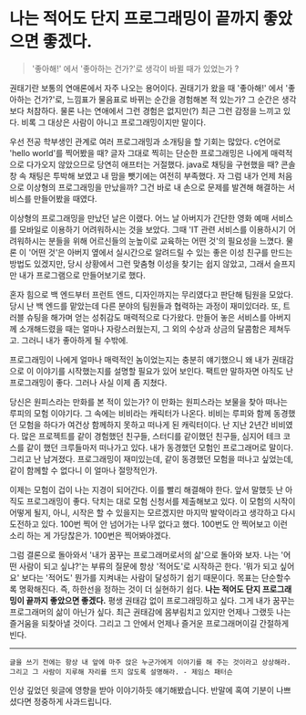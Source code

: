 # 나는 적어도 단지 프로그래밍이 끝까지 좋았으면 좋겠다.  

> '좋아해!' 에서 '좋아하는 건가?'로 생각이 바뀔 때가 있었는가 ? 

 권태기란 보통의 연애론에서 자주 나오는 용어이다. 권태기가 왔을 때 '좋아해!' 에서 '좋아하는 건가?'로, 느낌표가 물음표로 바뀌는 순간을 경험해본 적 있는가? 그 순간은 생각보다 처참하다. 물론 나는 연애에서 그런 경험은 없지만(?) 최근 그런 감정을 느끼고 있다. 비록 그 대상은 사람이 아니고 프로그래밍이지만 말이다. 



  우선 전공 학부생인 관계로 여러 프로그래밍과 소개팅을 할 기회는 많았다. c언어로 'hello world'를 찍어봤을 때? 글자 그대로 찍히는 단순한 프로그래밍은 나에게 매력적으로 다가오지 않았으므로 당연히 애프터는 거절했다. java로 채팅을 구현했을 때? 콘솔 창 속 채팅은 투박해 보였고 내 맘을 뺏기에는 여전히 부족했다. 자 그럼 내가 언제 처음으로 이상형의 프로그래밍을 만났을까? 그건 바로 내 손으로 문제를 발견해 해결하는 서비스를 만들어봤을 때였다.   



 이상형의 프로그래밍을 만났던 날은 이랬다. 어느 날 아버지가 간단한 영화 예매 서비스를 모바일로 이용하기 어려워하시는 것을 보았다. 그때 'IT 관련 서비스를 이용하시기 어려워하시는 분들을 위해 어르신들의 눈높이로 교육하는 어떤 것'의 필요성을 느꼈다. 물론 이 '어떤 것'은 아버지 옆에서 실시간으로 알려드릴 수 있는 좋은 이성 친구를 만드는 방법도 있겠지만, 당시 상황에서 그런 맞춤형 이성을 찾기는 쉽지 않았고, 그래서 슬프지만 내가 프로그램으로 만들어보기로 했다. 



  혼자 힘으로 백 엔드부터 프런트 엔드, 디자인까지는 무리였다고 판단해 팀원을 모았다. 당시 난 백 엔드를 맡았는데 다른 분야의 팀원들과 협력하는 과정이 재미있더라. 또, 트러블 슈팅을 해가며 얻는 성취감도 매력적으로 다가왔다. 만들어 놓은 서비스를 아버지께 소개해드렸을 때는 얼마나 자랑스러웠는지, 그 외의 수상과 상금의 달콤함은 제쳐두고. 그러니 내가 좋아하게 될 수밖에. 



  프로그래밍이 나에게 얼마나 매력적인 놈이었는지는 충분히 얘기했으니 왜 내가 권태감으로 이 이야기를 시작했는지를 설명할 필요가 있어 보인다. 팩트만 말하자면 아직도 난 프로그래밍이 좋다. 그러나 사실 이제 좀 지쳤다. 



  당신은 원피스라는 만화를 본 적이 있는가? 이 만화는 원피스라는 보물을 찾아 떠나는 루피의 모험 이야기다. 그 속에는 비비라는 캐릭터가 나온다. 비비는 루피와 함께 동경했던 모험을 하다가 여건상 함께하지 못하고 떠나게 된 캐릭터이다. 난 지난 2년간 비비였다. 많은 프로젝트를 같이 경험했던 친구들, 스터디를 같이했던 친구들, 심지어 테크 코스를 같이 했던 크루들마저 떠나가고 있다. 내가 동경했던 모험인 프로그래머로 말이다. 그리고 난 남겨졌다. 프로그래밍이 재미있는데, 같이 동경했던 모험을 떠나고 싶었는데, 같이 함께할 수 없다니 이 얼마나 절망적인가.



 이제는 모험이 겁이 나는 지경이 되어간다. 이를 빨리 해결해야 한다. 앞서 말했듯 난 아직도 프로그래밍이 좋다. 닥치는 대로 모험 신청서를 제출해보고 있다. 이 모험의 시작이 어떻게 될지, 아니, 시작은 할 수 있을지는 모르겠지만 마지막 발악이라고 생각하고 다시 도전하고 있다. 100번 찍어 안 넘어가는 나무 없다고 했다. 100번도 안 찍어보고 이런 소리 하는 게 가당찮은가. 100번은 찍어봐야겠다.



 그럼 결론으로 돌아와서 '내가 꿈꾸는 프로그래머로서의 삶'으로 돌아와 보자. 나는 '어떤 사람이 되고 싶냐?'는 부류의 질문에 항상 '적어도'로 시작하곤 한다. '뭐가 되고 싶어요' 보다는 '적어도' 뭔가를 지켜내는 사람이 달성하기 쉽기 때문이다. 목표는 단순할수록 명확해진다. 즉, 하한선을 정하는 것이 더 실현하기  쉽다. **나는 적어도 단지 프로그래밍이 끝까지 좋았으면 좋겠다.** 평생 권태감 없이 프로그래밍하고 싶다. 그게 내가 꿈꾸는 프로그래머의 삶이 아닌가 싶다. 최근 권태감에 몸부림치고 있지만 언제나 그랬듯 나는 즐거움을 되찾아낼 것이다. 그리고 그 안에서 언제나 즐거운 프로그래머이길 간절하게 빈다.  





---





```
글을 쓰기 전에는 항상 내 앞에 마주 앉은 누군가에게 이야기를 해 주는 것이라고 상상해라. 
그리고 그 사람이 지루해 자리를 뜨지 않도록 설명해라. - 제임스 패터슨
```



 인상 깊었던 윗글에 영향을 받아 이야기하듯 얘기해봤습니다. 반말에 혹여 기분이 나쁘셨다면 정중하게 사과드립니다. 

